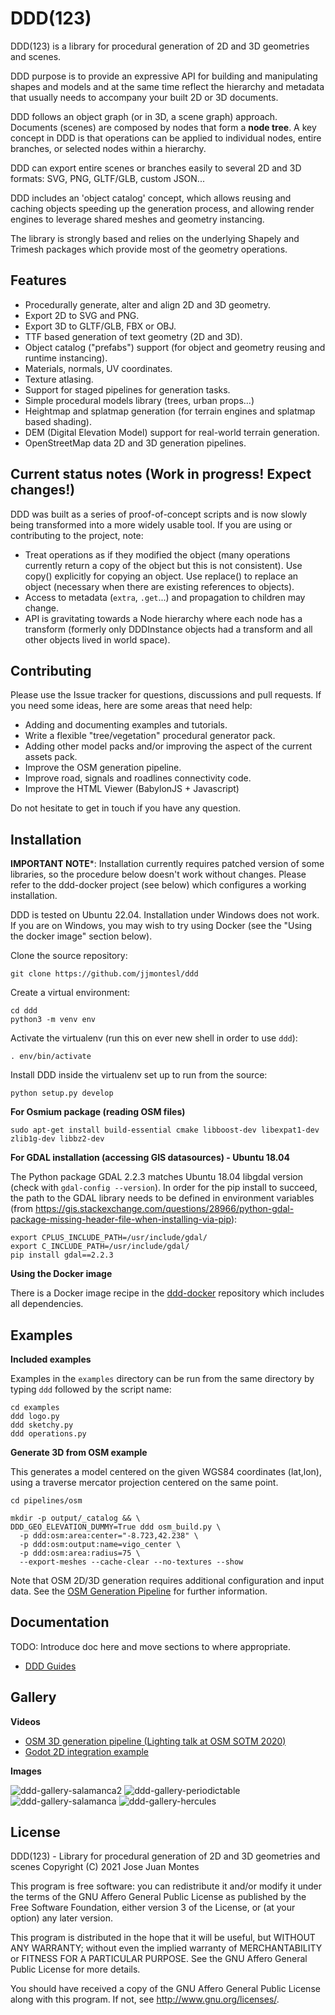 # DDD(123)

DDD(123) is a library for procedural generation of 2D and 3D geometries and scenes.

DDD purpose is to provide an expressive API for building and manipulating
shapes and models and at the same time reflect the hierarchy and metadata
that usually needs to accompany your built 2D or 3D documents.

DDD follows an object graph (or in 3D, a scene graph) approach. Documents (scenes)
are composed by nodes that form a **node tree**. A key concept in DDD is that
operations can be applied to individual nodes, entire branches, or selected
nodes within a hierarchy.

DDD can export entire scenes or branches easily to several 2D and 3D
formats: SVG, PNG, GLTF/GLB, custom JSON...

DDD includes an 'object catalog' concept, which allows reusing and caching objects
speeding up the generation process, and allowing render engines to leverage shared
meshes and geometry instancing.

The library is strongly based and relies on the underlying Shapely and Trimesh
packages which provide most of the geometry operations.


## Features

- Procedurally generate, alter and align 2D and 3D geometry.
- Export 2D to SVG and PNG.
- Export 3D to GLTF/GLB, FBX or OBJ.
- TTF based generation of text geometry (2D and 3D).
- Object catalog ("prefabs") support (for object and geometry reusing and runtime instancing).
- Materials, normals, UV coordinates.
- Texture atlasing.
- Support for staged pipelines for generation tasks.
- Simple procedural models library (trees, urban props...)
- Heightmap and splatmap generation (for terrain engines and splatmap based shading).
- DEM (Digital Elevation Model) support for real-world terrain generation.
- OpenStreetMap data 2D and 3D generation pipelines.


## Current status notes (Work in progress! Expect changes!)

DDD was built as a series of proof-of-concept scripts and is now slowly being
transformed into a more widely usable tool. If you are using or contributing
to the project, note:

- Treat operations as if they modified the object (many operations currently return
  a copy of the object but this is not consistent).
  Use copy() explicitly for copying an object. Use replace() to replace an
  object (necessary when there are existing references to objects).
- Access to metadata (`extra`, `.get`...) and propagation to children may change.
- API is gravitating towards a Node hierarchy where each node has a transform
  (formerly only DDDInstance objects had a transform and all other objects lived
  in world space).


## Contributing

Please use the Issue tracker for questions, discussions and pull requests.
If you need some ideas, here are some areas that need help:

- Adding and documenting examples and tutorials.
- Write a flexible "tree/vegetation" procedural generator pack.
- Adding other model packs and/or improving the aspect of the current assets pack.
- Improve the OSM generation pipeline.
- Improve road, signals and roadlines connectivity code.
- Improve the HTML Viewer (BabylonJS + Javascript)

Do not hesitate to get in touch if you have any question.


## Installation

**IMPORTANT NOTE***: Installation currently requires patched version of some libraries, so the
procedure below doesn't work without changes. Please refer to the ddd-docker project (see below)
which configures a working installation.

DDD is tested on Ubuntu 22.04. Installation under Windows does not work.
If you are on Windows, you may wish to try using Docker (see the "Using the docker image" section below).

Clone the source repository:

    git clone https://github.com/jjmontesl/ddd

Create a virtual environment:

    cd ddd
    python3 -m venv env

Activate the virtualenv (run this on ever new shell in order to use `ddd`):

    . env/bin/activate

Install DDD inside the virtualenv set up to run from the source:

    python setup.py develop

**For Osmium package (reading OSM files)**

    sudo apt-get install build-essential cmake libboost-dev libexpat1-dev zlib1g-dev libbz2-dev

**For GDAL installation (accessing GIS datasources) - Ubuntu 18.04**

The Python package GDAL 2.2.3 matches Ubuntu 18.04 libgdal version (check with `gdal-config --version`). In order
for the pip install to succeed, the path to the GDAL library needs to be defined in environment variables
(from https://gis.stackexchange.com/questions/28966/python-gdal-package-missing-header-file-when-installing-via-pip):

    export CPLUS_INCLUDE_PATH=/usr/include/gdal/
    export C_INCLUDE_PATH=/usr/include/gdal/
    pip install gdal==2.2.3

**Using the Docker image**

There is a Docker image recipe in the [ddd-docker](https://github.com/jjmontesl/ddd-docker) repository
which includes all dependencies.


## Examples

**Included examples**

Examples in the `examples` directory can be run from the same directory by
typing `ddd` followed by the script name:

    cd examples
    ddd logo.py
    ddd sketchy.py
    ddd operations.py

**Generate 3D from OSM example**

This generates a model centered on the given WGS84 coordinates (lat,lon),
using a traverse mercator projection centered on the same point.

    cd pipelines/osm

    mkdir -p output/_catalog && \
    DDD_GEO_ELEVATION_DUMMY=True ddd osm_build.py \
      -p ddd:osm:area:center="-8.723,42.238" \
      -p ddd:osm:output:name=vigo_center \
      -p ddd:osm:area:radius=75 \
      --export-meshes --cache-clear --no-textures --show

Note that OSM 2D/3D generation requires additional configuration and input
data. See the [OSM Generation Pipeline](doc/osm.md) for further information.


## Documentation

TODO: Introduce doc here and move sections to where appropriate.

- [DDD Guides](doc/)


## Gallery

**Videos**

- [OSM 3D generation pipeline (Lighting talk at OSM SOTM 2020)](https://youtu.be/R_AHn_eLpso)
- [Godot 2D integration example](https://youtu.be/wQVSpBloGj0)

**Images**

![ddd-gallery-salamanca2](doc/gallery/2020062x-salamanca-cathedral-river.png "Salamanca Cathedral generated from OSM data (render by Three.js)")
![ddd-gallery-periodictable](doc/gallery/20200628-periodictable.png "Periodic Table generated from CSV file")
![ddd-gallery-salamanca](doc/gallery/20200628-salamanca-cathedral-from-blender3-night.png "Salamanca Cathedral generated from OSM data (rendered by Blender)")
![ddd-gallery-hercules](doc/gallery/acoruna_hercules_750r_-8.406,43.386.png "Torre de Hercules 2D rendered from OSM data")


## License

DDD(123) - Library for procedural generation of 2D and 3D geometries and scenes
Copyright (C) 2021 Jose Juan Montes

This program is free software: you can redistribute it and/or modify
it under the terms of the GNU Affero General Public License as published by
the Free Software Foundation, either version 3 of the License, or
(at your option) any later version.

This program is distributed in the hope that it will be useful,
but WITHOUT ANY WARRANTY; without even the implied warranty of
MERCHANTABILITY or FITNESS FOR A PARTICULAR PURPOSE.  See the
GNU Affero General Public License for more details.

You should have received a copy of the GNU Affero General Public License
along with this program.  If not, see <http://www.gnu.org/licenses/>.
